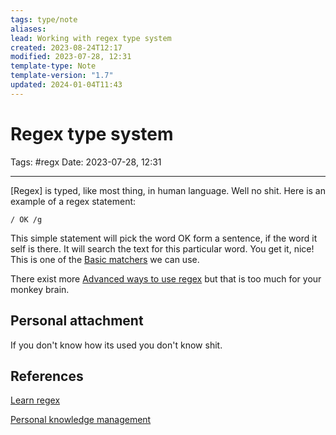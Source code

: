 ```yaml
---
tags: type/note
aliases: 
lead: Working with regex type system
created: 2023-08-24T12:17
modified: 2023-07-28, 12:31
template-type: Note
template-version: "1.7"
updated: 2024-01-04T11:43
---
```


# Regex type system

Tags: #regx 
Date: 2023-07-28, 12:31

---

[Regex] is typed, like most thing, in human language. Well no shit. Here is an example of a regex statement:

```regex
/ OK /g
```

This simple statement will pick the word OK form a sentence, if the word it self is there. It will search the text for this particular word. You get it, nice! This is one of the [Basic matchers](Basic%20matchers.md) we can use.

There exist more [Advanced ways to use regex](Advanced%20ways%20to%20use%20regex.md) but that is too much for your monkey brain.

## Personal attachment 

If you don't know how its used you don't know shit.

## References

[Learn regex](https://regexlearn.com)

[Personal knowledge management](Personal%20knowledge%20management.md)
